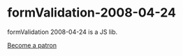 # formValidation-2008-04-24
formValidation 2008-04-24 is a JS lib.

[Become a patron](https://patreon.com/asakpke)
